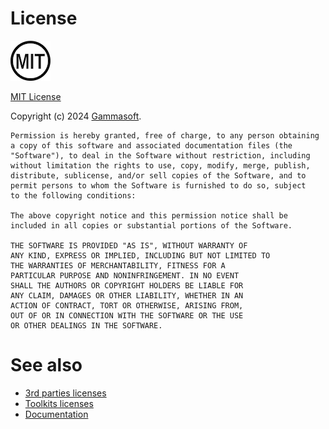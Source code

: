 # License

[![MIT Logo](/pictures/license.png)](https://opensource.org/licenses/MIT)

[MIT License](https://opensource.org/licenses/MIT)

Copyright (c) 2024 [Gammasoft](https://gammasoft71.github.io).

```
Permission is hereby granted, free of charge, to any person obtaining
a copy of this software and associated documentation files (the
"Software"), to deal in the Software without restriction, including
without limitation the rights to use, copy, modify, merge, publish,
distribute, sublicense, and/or sell copies of the Software, and to
permit persons to whom the Software is furnished to do so, subject
to the following conditions:

The above copyright notice and this permission notice shall be
included in all copies or substantial portions of the Software.

THE SOFTWARE IS PROVIDED "AS IS", WITHOUT WARRANTY OF
ANY KIND, EXPRESS OR IMPLIED, INCLUDING BUT NOT LIMITED TO
THE WARRANTIES OF MERCHANTABILITY, FITNESS FOR A
PARTICULAR PURPOSE AND NONINFRINGEMENT. IN NO EVENT
SHALL THE AUTHORS OR COPYRIGHT HOLDERS BE LIABLE FOR
ANY CLAIM, DAMAGES OR OTHER LIABILITY, WHETHER IN AN
ACTION OF CONTRACT, TORT OR OTHERWISE, ARISING FROM,
OUT OF OR IN CONNECTION WITH THE SOFTWARE OR THE USE
OR OTHER DEALINGS IN THE SOFTWARE.
```

# See also

- [3rd parties licenses](/docs/documentation/3rdparties_licenses)
- [Toolkits licenses](/docs/documentation/toolkits_licenses)
- [Documentation](/docs/documentation)
